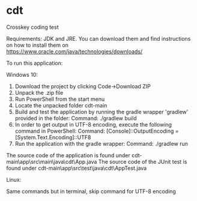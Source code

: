 # cdt
Crosskey coding test

Requirements: JDK and JRE. You can download them and find instructions on how to install them on https://www.oracle.com/java/technologies/downloads/

To run this application:

Windows 10:

1. Download the project by clicking Code->Download ZIP
2. Unpack the .zip file
3. Run PowerShell from the start menu
4. Locate the unpacked folder cdt-main
5. Build and test the application by running the gradle wrapper 'gradlew' provided in the folder:
  Command: ./gradlew build
6. In order to get output in UTF-8 encoding, execute the following command in PowerShell:
  Command: [Console]::OutputEncoding = [System.Text.Encoding]::UTF8
7. Run the application with the gradle wrapper:
  Command: ./gradlew run
  
The source code of the application is found under cdt-main\app\src\main\java\cdt\App.java
The source code of the JUnit test is found under cdt-main\app\src\test\java\cdt\AppTest.java

Linux:

Same commands but in terminal, skip command for UTF-8 encoding
